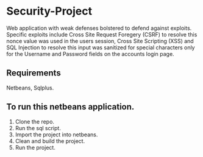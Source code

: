 # Security-Project
Web application with weak defenses bolstered to defend against exploits. Specific exploits include Cross Site Request Foregery (CSRF) to resolve this nonce value was used in the users session, Cross Site Scripting (XSS) and SQL Injection to resolve this input was sanitized for special characters only for the Username and Password fields on the accounts login page.
## Requirements
Netbeans, Sqlplus.
## To run this netbeans application.
1. Clone the repo.
2. Run the sql script.
3. Import the project into netbeans.
4. Clean and build the project.
5. Run the project.

